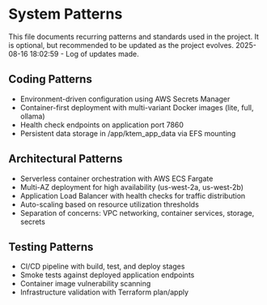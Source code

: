 # System Patterns

This file documents recurring patterns and standards used in the project.
It is optional, but recommended to be updated as the project evolves.
2025-08-16 18:02:59 - Log of updates made.

## Coding Patterns

* Environment-driven configuration using AWS Secrets Manager
* Container-first deployment with multi-variant Docker images (lite, full, ollama)
* Health check endpoints on application port 7860
* Persistent data storage in /app/ktem_app_data via EFS mounting

## Architectural Patterns

* Serverless container orchestration with AWS ECS Fargate
* Multi-AZ deployment for high availability (us-west-2a, us-west-2b)
* Application Load Balancer with health checks for traffic distribution
* Auto-scaling based on resource utilization thresholds
* Separation of concerns: VPC networking, container services, storage, secrets

## Testing Patterns

* CI/CD pipeline with build, test, and deploy stages
* Smoke tests against deployed application endpoints
* Container image vulnerability scanning
* Infrastructure validation with Terraform plan/apply